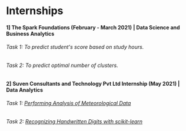 # Internships

#### 1] The Spark Foundations (February - March 2021) | Data Science and Business Analytics

###### Task 1: To predict student's score based on study hours.
###### Task 2: To predict optimal number of clusters.


#### 2] Suven Consultants and Technology Pvt Ltd Internship (May 2021) | Data Analytics

###### Task 1: [Performing Analysis of Meteorological Data](https://rutujavaidya.blogspot.com/2021/05/performing-analysis-of-meteorological.html)
###### Task 2: [Recognizing Handwritten Digits with scikit-learn](https://rutujavaidya.blogspot.com/2021/05/recognizing-handwritten-digits-using-svm.html)
